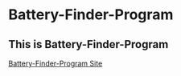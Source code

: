 # Battery-Finder-Program
This is Battery-Finder-Program
------------------------------
[Battery-Finder-Program Site](file:///D:/Recrusion%20Project/2-Battery-Finder-Program/Github/Battery-Finder-Program/index.html)
